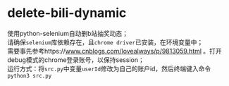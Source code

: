 # delete-bili-dynamic  
使用python-selenium自动删b站抽奖动态；  
请确保`selenium`库依赖存在，且`chrome driver`已安装，在环境变量中；  
需要事先参考https://www.cnblogs.com/lovealways/p/9813059.html 。打开debug模式的chrome登录账号，以保持session；  
运行方式：将`src.py`中变量`userId`修改为自己的账户id，然后终端键入命令  
`python3 src.py`
